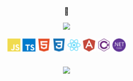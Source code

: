 <div align="center">
  <h3>👋</h3>
</div>
<div align="center">
  <img height="150em" src="https://github-readme-stats.vercel.app/api/top-langs/?username=daniloikeda&layout=compact&langs_count=7&theme=aura"/>
</div>
<br/>
<div align="center">
  <img align="center" alt="JavaScript" height="30" width="30" src="https://raw.githubusercontent.com/devicons/devicon/master/icons/javascript/javascript-plain.svg">
  <img align="center" alt="TypeScript" height="30" width="30" src="https://raw.githubusercontent.com/devicons/devicon/master/icons/typescript/typescript-plain.svg">
  <img align="center" alt="HTML" height="30" width="30" src="https://raw.githubusercontent.com/devicons/devicon/master/icons/html5/html5-plain.svg">
  <img align="center" alt="CSS" height="30" width="30" src="https://raw.githubusercontent.com/devicons/devicon/master/icons/css3/css3-plain.svg">
  <img align="center" alt="ReactJS" height="30" width="30" src="https://raw.githubusercontent.com/devicons/devicon/master/icons/react/react-original.svg">
  <img align="center" alt="Csharp" height="30" width="30" src="https://raw.githubusercontent.com/devicons/devicon/master/icons/angularjs/angularjs-plain.svg">
  <img align="center" alt="Csharp" height="30" width="30" src="https://raw.githubusercontent.com/devicons/devicon/master/icons/csharp/csharp-line.svg">
  <img align="center" alt="Csharp" height="30" width="30" src="https://raw.githubusercontent.com/devicons/devicon/master/icons/dotnetcore/dotnetcore-original.svg">
</div>
<br/>
<br/>
<div align="center">
   <a href="https://www.linkedin.com/in/danilo-carneiro-ikeda-310492100/" target="_blank"><img height="25em" src="https://cdn-icons-png.flaticon.com/512/174/174857.png" target="_blank"></a>
</div>
<!--
**daniloikeda/daniloikeda** is a ✨ _special_ ✨ repository because its `README.md` (this file) appears on your GitHub profile.

Here are some ideas to get you started:

- 🔭 I’m currently working on ...
- 🌱 I’m currently learning ...
- 👯 I’m looking to collaborate on ...
- 🤔 I’m looking for help with ...
- 💬 Ask me about ...
- 📫 How to reach me: ...
- 😄 Pronouns: ...
- ⚡ Fun fact: ...
-->
